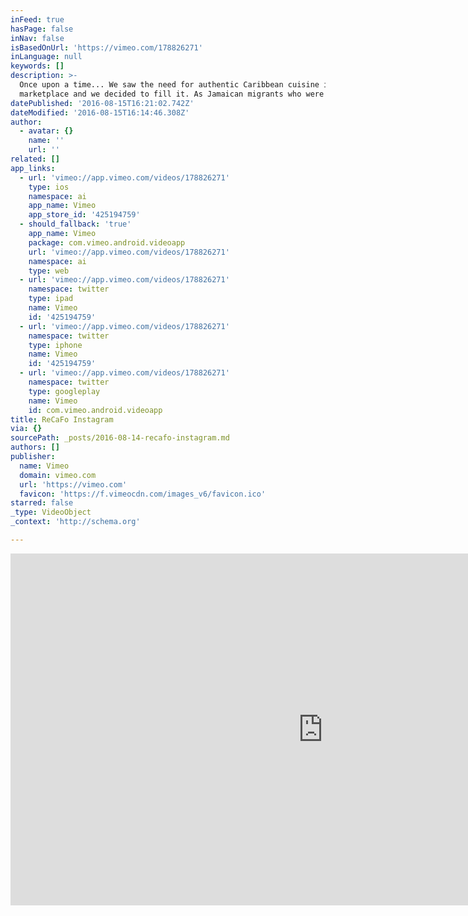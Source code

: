 ```yaml
---
inFeed: true
hasPage: false
inNav: false
isBasedOnUrl: 'https://vimeo.com/178826271'
inLanguage: null
keywords: []
description: >-
  Once upon a time... We saw the need for authentic Caribbean cuisine in a niche
  marketplace and we decided to fill it. As Jamaican migrants who were born...
datePublished: '2016-08-15T16:21:02.742Z'
dateModified: '2016-08-15T16:14:46.308Z'
author:
  - avatar: {}
    name: ''
    url: ''
related: []
app_links:
  - url: 'vimeo://app.vimeo.com/videos/178826271'
    type: ios
    namespace: ai
    app_name: Vimeo
    app_store_id: '425194759'
  - should_fallback: 'true'
    app_name: Vimeo
    package: com.vimeo.android.videoapp
    url: 'vimeo://app.vimeo.com/videos/178826271'
    namespace: ai
    type: web
  - url: 'vimeo://app.vimeo.com/videos/178826271'
    namespace: twitter
    type: ipad
    name: Vimeo
    id: '425194759'
  - url: 'vimeo://app.vimeo.com/videos/178826271'
    namespace: twitter
    type: iphone
    name: Vimeo
    id: '425194759'
  - url: 'vimeo://app.vimeo.com/videos/178826271'
    namespace: twitter
    type: googleplay
    name: Vimeo
    id: com.vimeo.android.videoapp
title: ReCaFo Instagram
via: {}
sourcePath: _posts/2016-08-14-recafo-instagram.md
authors: []
publisher:
  name: Vimeo
  domain: vimeo.com
  url: 'https://vimeo.com'
  favicon: 'https://f.vimeocdn.com/images_v6/favicon.ico'
starred: false
_type: VideoObject
_context: 'http://schema.org'

---
```

<iframe src="https://cdn.embedly.com/widgets/media.html?src=https%3A%2F%2Fplayer.vimeo.com%2Fvideo%2F178826271&amp;src_secure=1&amp;url=https%3A%2F%2Fvimeo.com%2F178826271&amp;image=https%3A%2F%2Fvimeo.com%2F178826271%2Fog_image_watermark%2F586558751&amp;key=b7d04c9b404c499eba89ee7072e1c4f7&amp;type=text%2Fhtml&amp;schema=vimeo" width="1000" height="563" scrolling="no" frameborder="0" allowfullscreen="" style=""></iframe>